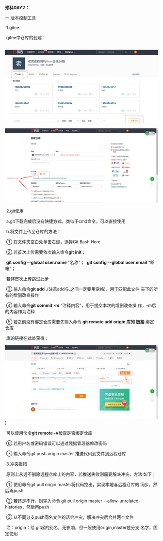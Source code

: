 **预科DAY2：**

一.版本控制工具

​	1.gitee

​		gitee中仓库的创建：

​	<img src=".\预科DAY2.assets\1.png">

<img src=".\预科DAY2.assets\2.png">

​	2.git使用

​		a.git下载完成后没有快捷方式，类似于cmd命令，可以直接使用

​		b.将文件上传至仓库的方法：

​			①.在文件夹空白处单击右键，选择Git Bash Here

​			②.若首次上传需要依次输入命令**git init**；

​				**git config --global user.name** "名称"；
​				**git config --global user.email** "邮箱"；

​				若非首次上传跳过此步

​			③.输入命令**git add .**(注意add与.之间一定要用空格)，用于匹配此文件				夹下的所有的增删改查操作

​			④.输入命令**git commit -m** "注释内容"，用于提交本次的增删改查操				作，-m后的内容作为注释

​			⑤.若之前没有绑定仓库需要先输入命令 **git remote add origin 库的				链接** 绑定仓库		

​				库的链接在此处获得：

<img src=".\预科DAY2.assets\3.png">)				

​			可以使用命令**git remote -v**检查是否绑定仓库

​		⑥.若用户名或密码错误可以通过凭据管理器修改密码

​		⑦.输入命令git push origin master 推送代码到文件到远程仓库

​	3.冲突报错

​		原则上永远不删除远程仓库上的内容，若推送失败则需要解决冲突。方法		如下：

​			①.使用命令git pull origin master将代码拉出，实现本地与远程仓库的				同步，然后再push

​			②.若还是不行，则输入命令 git pull origin master --allow-unrelated-				histories，然后再push

​			③.从不同分支push同名文件的话会冲突，解决冲突后合并两个文件

​			注：origin：给.git起的别名，无影响，但一般使用origin,master是分支				名字，固定使用


